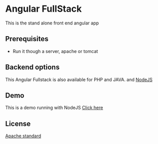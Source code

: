 <h1>Angular FullStack</h1>
<p>This is the stand alone front end angular app</p>
<h2>Prerequisites</h2>
<ul>
    <li>Run it though a server, apache or tomcat</li>
</ul>
<h2>Backend options</h2>
<p>This Angular Fullstack is also available for PHP and JAVA. and <a href="https://github.com/talosdigital/backend-nodejs-fullstack">NodeJS</a></p>
<h2>Demo</h2>
<p>This is a demo running with NodeJS <a href="">Click here</a></p>
<h2>License</h2>
<a href="">Apache standard</a>